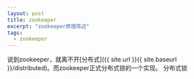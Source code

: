 ```yaml
---
layout: post
title: zookeeper
excerpt: "zookeeper原理简述"
tags:
  - zookeeper
---
```

说到zookeeper，就离不开[分布式]({{ site.url }}{{ site.baseurl }}/distributed)。而zookeeper正式分布式锁的一个实现。
分布式锁
